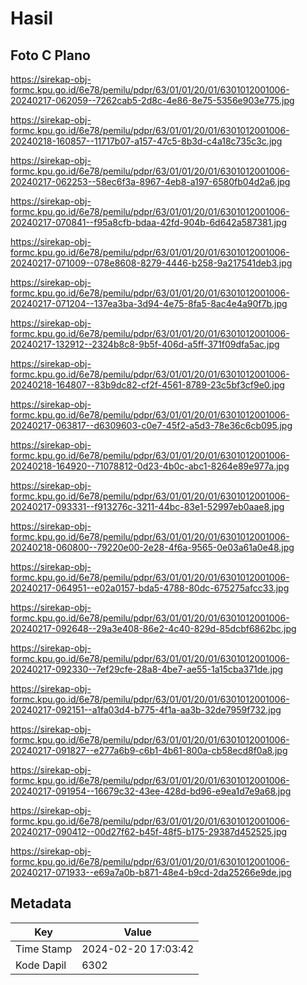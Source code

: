 # Hasil

## Foto C Plano

https://sirekap-obj-formc.kpu.go.id/6e78/pemilu/pdpr/63/01/01/20/01/6301012001006-20240217-062059--7262cab5-2d8c-4e86-8e75-5356e903e775.jpg

https://sirekap-obj-formc.kpu.go.id/6e78/pemilu/pdpr/63/01/01/20/01/6301012001006-20240218-160857--11717b07-a157-47c5-8b3d-c4a18c735c3c.jpg

https://sirekap-obj-formc.kpu.go.id/6e78/pemilu/pdpr/63/01/01/20/01/6301012001006-20240217-062253--58ec6f3a-8967-4eb8-a197-6580fb04d2a6.jpg

https://sirekap-obj-formc.kpu.go.id/6e78/pemilu/pdpr/63/01/01/20/01/6301012001006-20240217-070841--f95a8cfb-bdaa-42fd-904b-6d642a587381.jpg

https://sirekap-obj-formc.kpu.go.id/6e78/pemilu/pdpr/63/01/01/20/01/6301012001006-20240217-071009--078e8608-8279-4446-b258-9a217541deb3.jpg

https://sirekap-obj-formc.kpu.go.id/6e78/pemilu/pdpr/63/01/01/20/01/6301012001006-20240217-071204--137ea3ba-3d94-4e75-8fa5-8ac4e4a90f7b.jpg

https://sirekap-obj-formc.kpu.go.id/6e78/pemilu/pdpr/63/01/01/20/01/6301012001006-20240217-132912--2324b8c8-9b5f-406d-a5ff-371f09dfa5ac.jpg

https://sirekap-obj-formc.kpu.go.id/6e78/pemilu/pdpr/63/01/01/20/01/6301012001006-20240218-164807--83b9dc82-cf2f-4561-8789-23c5bf3cf9e0.jpg

https://sirekap-obj-formc.kpu.go.id/6e78/pemilu/pdpr/63/01/01/20/01/6301012001006-20240217-063817--d6309603-c0e7-45f2-a5d3-78e36c6cb095.jpg

https://sirekap-obj-formc.kpu.go.id/6e78/pemilu/pdpr/63/01/01/20/01/6301012001006-20240218-164920--71078812-0d23-4b0c-abc1-8264e89e977a.jpg

https://sirekap-obj-formc.kpu.go.id/6e78/pemilu/pdpr/63/01/01/20/01/6301012001006-20240217-093331--f913276c-3211-44bc-83e1-52997eb0aae8.jpg

https://sirekap-obj-formc.kpu.go.id/6e78/pemilu/pdpr/63/01/01/20/01/6301012001006-20240218-060800--79220e00-2e28-4f6a-9565-0e03a61a0e48.jpg

https://sirekap-obj-formc.kpu.go.id/6e78/pemilu/pdpr/63/01/01/20/01/6301012001006-20240217-064951--e02a0157-bda5-4788-80dc-675275afcc33.jpg

https://sirekap-obj-formc.kpu.go.id/6e78/pemilu/pdpr/63/01/01/20/01/6301012001006-20240217-092648--29a3e408-86e2-4c40-829d-85dcbf6862bc.jpg

https://sirekap-obj-formc.kpu.go.id/6e78/pemilu/pdpr/63/01/01/20/01/6301012001006-20240217-092330--7ef29cfe-28a8-4be7-ae55-1a15cba371de.jpg

https://sirekap-obj-formc.kpu.go.id/6e78/pemilu/pdpr/63/01/01/20/01/6301012001006-20240217-092151--a1fa03d4-b775-4f1a-aa3b-32de7959f732.jpg

https://sirekap-obj-formc.kpu.go.id/6e78/pemilu/pdpr/63/01/01/20/01/6301012001006-20240217-091827--e277a6b9-c6b1-4b61-800a-cb58ecd8f0a8.jpg

https://sirekap-obj-formc.kpu.go.id/6e78/pemilu/pdpr/63/01/01/20/01/6301012001006-20240217-091954--16679c32-43ee-428d-bd96-e9ea1d7e9a68.jpg

https://sirekap-obj-formc.kpu.go.id/6e78/pemilu/pdpr/63/01/01/20/01/6301012001006-20240217-090412--00d27f62-b45f-48f5-b175-29387d452525.jpg

https://sirekap-obj-formc.kpu.go.id/6e78/pemilu/pdpr/63/01/01/20/01/6301012001006-20240217-071933--e69a7a0b-b871-48e4-b9cd-2da25266e9de.jpg


## Metadata

| Key        | Value               |
| ---------- | ------------------- |
| Time Stamp | 2024-02-20 17:03:42 |
| Kode Dapil | 6302                |



